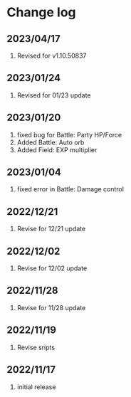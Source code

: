 # Change log

## 2023/04/17
1. Revised for v1.10.50837

## 2023/01/24
1. Revised for 01/23 update 

## 2023/01/20
1. fixed bug for Battle: Party HP/Force
1. Added Battle: Auto orb
1. Added Field: EXP multiplier

## 2023/01/04
1. fixed error in Battle: Damage control

## 2022/12/21
1. Revise for 12/21 update

## 2022/12/02
1. Revise for 12/02 update

## 2022/11/28
1. Revise for 11/28 update

## 2022/11/19
1. Revise sripts

## 2022/11/17
1. initial release